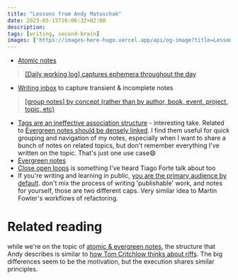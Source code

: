 ```yaml
---
title: "Lessons from Andy Matuschak"
date: 2023-05-15T16:06:32+02:00
description:
tags: [writing, second-brain]
images: ['https://images-here-hugo.vercel.app/api/og-image?title=Lessons%20from%20Andy%20Matuschak']
---
```


- [Atomic notes](https://notes.andymatuschak.org/z4Rrmh17vMBbauEGnFPTZSK3UmdsGExLRfZz1)
> [[Daily working log] captures ephemera throughout the day](https://notes.andymatuschak.org/z28QkpK3vRKQTacjFDfGYBhCXHqHuVWJzny9)
- [Writing inbox](https://notes.andymatuschak.org/z5aJUJcSbxuQxzHr2YvaY4cX5TuvLQT7r27Dz) to capture transient & incomplete notes
> [[group notes] by concept (rather than by author, book, event, project, topic, etc)](https://notes.andymatuschak.org/z6bci25mVUBNFdVWSrQNKr6u7AZ1jFzfTVbMF)
- [Tags are an ineffective association structure](https://notes.andymatuschak.org/Tags_are_an_ineffective_association_structure) - interesting take. Related to [Evergreen notes should be densely linked](https://notes.andymatuschak.org/z2HUE4ABbQjUNjrNemvkTCsLa1LPDRuwh1tXC). I find them useful for quick grouping and navigation of my notes, especially when I want to share a bunch of notes on related topics, but don't remember everything I've written on the topic. That's just one use case😄
- [Evergreen notes](https://notes.andymatuschak.org/z4SDCZQeRo4xFEQ8H4qrSqd68ucpgE6LU155C)
- [Close open loops](https://notes.andymatuschak.org/z8d4eJNaKrVDGTFpqRnQUPRkexB7K6XbcffAV) is something I've heard Tiago Forte talk about too
- If you're writing and learning in public, [you are the primary audience by default](https://notes.andymatuschak.org/z8AfCaQJdp852orumhXPxHb3r278FHA9xZN8J). don't mix the process of writing 'publishable' work, and notes for yourself, those are two different caps. Very similar idea to Martin Fowler's workflows of refactoring.

# Related reading
while we're on the topic of [atomic & evergreen notes](https://notes.andymatuschak.org/z4SDCZQeRo4xFEQ8H4qrSqd68ucpgE6LU155C), the structure that Andy describes is similar to [how Tom Critchlow thinks about riffs](https://tomcritchlow.com/2023/02/10/riffs/). The big differences seem to be the motivation, but the execution shares similar principles.